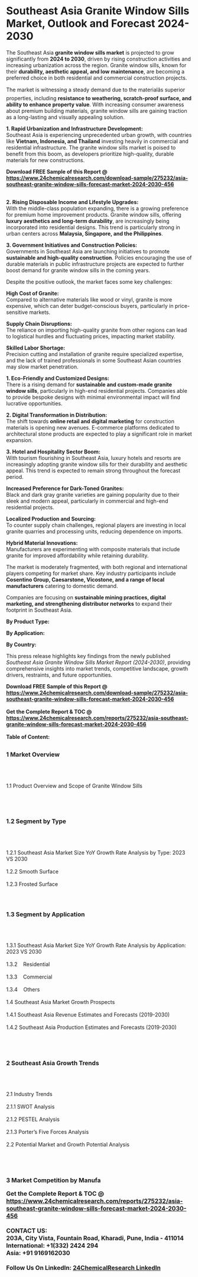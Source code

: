 <h1>Southeast Asia Granite Window Sills Market, Outlook and Forecast 2024-2030</h1><p>The Southeast Asia <strong>granite window sills market</strong> is projected to grow significantly from <strong>2024 to 2030</strong>, driven by rising construction activities and increasing urbanization across the region. Granite window sills, known for their <strong>durability, aesthetic appeal, and low maintenance</strong>, are becoming a preferred choice in both residential and commercial construction projects.</p><p>The market is witnessing a steady demand due to the materialâs superior properties, including <strong>resistance to weathering, scratch-proof surface, and ability to enhance property value</strong>. With increasing consumer awareness about premium building materials, granite window sills are gaining traction as a long-lasting and visually appealing solution.</p><p><strong>1. Rapid Urbanization and Infrastructure Development:</strong><br>
Southeast Asia is experiencing unprecedented urban growth, with countries like <strong>Vietnam, Indonesia, and Thailand</strong> investing heavily in commercial and residential infrastructure. The granite window sills market is poised to benefit from this boom, as developers prioritize high-quality, durable materials for new constructions.</p><div><b>Download FREE Sample of this Report @ 
            <a href="https://www.24chemicalresearch.com/download-sample/275232/asia-southeast-granite-window-sills-forecast-market-2024-2030-456">
            https://www.24chemicalresearch.com/download-sample/275232/asia-southeast-granite-window-sills-forecast-market-2024-2030-456</a></b></div><br><p><strong>2. Rising Disposable Income and Lifestyle Upgrades:</strong><br>
With the middle-class population expanding, there is a growing preference for premium home improvement products. Granite window sills, offering <strong>luxury aesthetics and long-term durability</strong>, are increasingly being incorporated into residential designs. This trend is particularly strong in urban centers across <strong>Malaysia, Singapore, and the Philippines</strong>.</p><p><strong>3. Government Initiatives and Construction Policies:</strong><br>
Governments in Southeast Asia are launching initiatives to promote <strong>sustainable and high-quality construction</strong>. Policies encouraging the use of durable materials in public infrastructure projects are expected to further boost demand for granite window sills in the coming years.</p><p>Despite the positive outlook, the market faces some key challenges:</p><p><strong>High Cost of Granite:</strong><br>
	Compared to alternative materials like wood or vinyl, granite is more expensive, which can deter budget-conscious buyers, particularly in price-sensitive markets.</p><p><strong>Supply Chain Disruptions:</strong><br>
	The reliance on importing high-quality granite from other regions can lead to logistical hurdles and fluctuating prices, impacting market stability.</p><p><strong>Skilled Labor Shortage:</strong><br>
	Precision cutting and installation of granite require specialized expertise, and the lack of trained professionals in some Southeast Asian countries may slow market penetration.</p><p><strong>1. Eco-Friendly and Customized Designs:</strong><br>
There is a rising demand for <strong>sustainable and custom-made granite window sills</strong>, particularly in high-end residential projects. Companies able to provide bespoke designs with minimal environmental impact will find lucrative opportunities.</p><p><strong>2. Digital Transformation in Distribution:</strong><br>
The shift towards <strong>online retail and digital marketing</strong> for construction materials is opening new avenues. E-commerce platforms dedicated to architectural stone products are expected to play a significant role in market expansion.</p><p><strong>3. Hotel and Hospitality Sector Boom:</strong><br>
With tourism flourishing in Southeast Asia, luxury hotels and resorts are increasingly adopting granite window sills for their durability and aesthetic appeal. This trend is expected to remain strong throughout the forecast period.</p><p><strong>Increased Preference for Dark-Toned Granites:</strong><br>
	Black and dark gray granite varieties are gaining popularity due to their sleek and modern appeal, particularly in commercial and high-end residential projects.</p><p><strong>Localized Production and Sourcing:</strong><br>
	To counter supply chain challenges, regional players are investing in local granite quarries and processing units, reducing dependence on imports.</p><p><strong>Hybrid Material Innovations:</strong><br>
	Manufacturers are experimenting with composite materials that include granite for improved affordability while retaining durability.</p><p>The market is moderately fragmented, with both regional and international players competing for market share. Key industry participants include <strong>Cosentino Group, Caesarstone, Vicostone, and a range of local manufacturers</strong> catering to domestic demand.</p><p>Companies are focusing on <strong>sustainable mining practices, digital marketing, and strengthening distributor networks</strong> to expand their footprint in Southeast Asia.</p><p><strong>By Product Type:</strong></p><p><strong>By Application:</strong></p><p><strong>By Country:</strong></p><p>This press release highlights key findings from the newly published <em>Southeast Asia Granite Window Sills Market Report (2024-2030)</em>, providing comprehensive insights into market trends, competitive landscape, growth drivers, restraints, and future opportunities.</p><div><b>Download FREE Sample of this Report @ 
            <a href="https://www.24chemicalresearch.com/download-sample/275232/asia-southeast-granite-window-sills-forecast-market-2024-2030-456">
            https://www.24chemicalresearch.com/download-sample/275232/asia-southeast-granite-window-sills-forecast-market-2024-2030-456</a></b></div><br><div><b>Get the Complete Report & TOC @ 
            <a href="https://www.24chemicalresearch.com/reports/275232/asia-southeast-granite-window-sills-forecast-market-2024-2030-456">
            https://www.24chemicalresearch.com/reports/275232/asia-southeast-granite-window-sills-forecast-market-2024-2030-456</a></b></div><br>
            <b>Table of Content:</b><p><h2><span style="font-size:16px"><strong>1 Market Overview&nbsp;&nbsp; &nbsp;</strong></span></h2><br />
<br />
<p>1.1 Product Overview and Scope of Granite Window Sills&nbsp;</p><br />
<br />
<h2><strong><span style="font-size:16px">1.2 Segment by Type&nbsp;&nbsp; &nbsp;</span></strong></h2><br />
<br />
<p>1.2.1 Southeast Asia Market Size YoY Growth Rate Analysis by Type: 2023 VS 2030&nbsp;&nbsp; &nbsp;<br /><br />
1.2.2 Smooth Surface&nbsp;&nbsp; &nbsp;<br /><br />
1.2.3 Frosted Surface<br /><br />
<br />
<h2><span style="font-size:16px"><strong>1.3 Segment by Application&nbsp;&nbsp;</strong></span></h2><br />
<br />
<p>1.3.1 Southeast Asia Market Size YoY Growth Rate Analysis by Application: 2023 VS 2030&nbsp;&nbsp; &nbsp;<br /><br />
1.3.2&nbsp;&nbsp; &nbsp;Residential<br /><br />
1.3.3&nbsp;&nbsp; &nbsp;Commercial<br /><br />
1.3.4&nbsp;&nbsp; &nbsp;Others<br /><br />
1.4 Southeast Asia Market Growth Prospects&nbsp;&nbsp; &nbsp;<br /><br />
1.4.1 Southeast Asia Revenue Estimates and Forecasts (2019-2030)&nbsp;&nbsp; &nbsp;<br /><br />
1.4.2 Southeast Asia Production Estimates and Forecasts (2019-2030)&nbsp;&nbsp;</p><br />
<br />
<h2><span style="font-size:16px"><strong>2 Southeast Asia Growth Trends&nbsp;&nbsp; &nbsp;</strong></span></h2><br />
<br />
<p>2.1 Industry Trends&nbsp;&nbsp; &nbsp;<br /><br />
2.1.1 SWOT Analysis&nbsp;&nbsp; &nbsp;<br /><br />
2.1.2 PESTEL Analysis&nbsp;&nbsp; &nbsp;<br /><br />
2.1.3 Porter&rsquo;s Five Forces Analysis&nbsp;&nbsp; &nbsp;<br /><br />
2.2 Potential Market and Growth Potential Analysis&nbsp;&nbsp; &nbsp;</p><br />
<br />
<h2><span style="font-size:16px"><strong>3 Market Competition by Manufa</p><div><b>Get the Complete Report & TOC @ 
            <a href="https://www.24chemicalresearch.com/reports/275232/asia-southeast-granite-window-sills-forecast-market-2024-2030-456">
            https://www.24chemicalresearch.com/reports/275232/asia-southeast-granite-window-sills-forecast-market-2024-2030-456</a></b></div><br><b>CONTACT US:</b><br>
            203A, City Vista, Fountain Road, Kharadi, Pune, India - 411014<br>
            International: +1(332) 2424 294<br>
            Asia: +91 9169162030 <br><br>
            Follow Us On LinkedIn: <a href="https://www.linkedin.com/company/24chemicalresearch/">24ChemicalResearch LinkedIn</a>